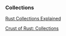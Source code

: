 ### Collections

[Rust Collections Explained](https://www.youtube.com/watch?v=oiWATcjyUEI)

[Crust of Rust: Collections](https://www.youtube.com/watch?v=EF3Z4jdD1EQ)


